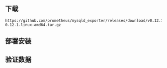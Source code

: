 ## 下载
```
https://github.com/prometheus/mysqld_exporter/releases/download/v0.12.1/mysqld_exporter-0.12.1.linux-amd64.tar.gz
```

## 部署安装
## 验证数据

